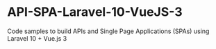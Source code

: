 # API-SPA-Laravel-10-VueJS-3
Code samples to build APIs and Single Page Applications (SPAs) using Laravel 10 + Vue.js 3

